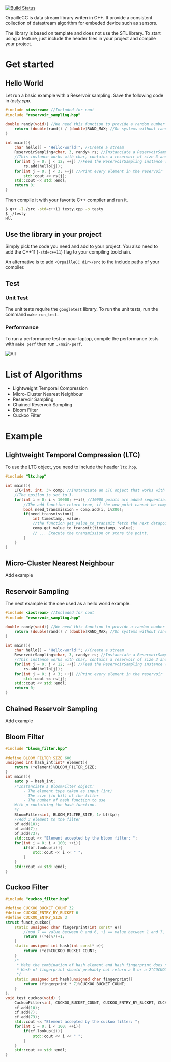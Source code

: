 [![Build Status](https://travis-ci.org/azazel7/OrpailleCC.svg?branch=master)](https://travis-ci.org/azazel7/OrpailleCC)

OrpailleCC is data stream library writen in C++. It provide a consistent
collection of datastream algorithm for embeded device such as sensors.

The library is based on template and does not use the STL library.  To start
using a feature, just include the header files in your project and compile your
project.

# Get started
## Hello World
Let run a basic example with a Reservoir sampling.
Save the following code in *testy.cpp*.
```cpp
#include <iostream> //Included for cout
#include "reservoir_sampling.hpp"

double randy(void){ //We need this function to provide a random number to ReservoirSampling.
	return (double)rand() / (double)RAND_MAX; //On systems without rand, the programmer will have to define a pseudo-random function.
}

int main(){
	char hello[] = "Hello-world!"; //Create a stream
	ReservoirSampling<char, 3, randy> rs; //Instanciate a ReservoirSampling instance
	//This instance works with char, contains a reservoir of size 3 and  use the randy function to generate random numbers.
	for(int j = 0; j < 12; ++j) //Feed the ReservoirSampling instance with every element of the stream (here letters of the string)
		rs.add(hello[j]);
	for(int j = 0; j < 3; ++j) //Print every element in the reservoir
		std::cout << rs[j];
	std::cout << std::endl;
	return 0;
}
```

Then compile it with your favorite C++ compiler and run it.
```bash
$ g++ -I./src -std=c++11 testy.cpp -o testy
$ ./testy
Hll
```
## Use the library in your project
Simply pick the code you need and add to your project.  You also need to add
the C++11 (`-std=c++11`) flag to your compiling toolchain.

An alternative is to add `<OrpailleCC dir>/src` to the include paths of your compiler.

## Test
### Unit Test
The unit tests require the `googletest` library.
To run the unit tests, run the command `make run_test`.

### Performance
To run a performance test on your laptop, compile the performance tests with
`make perf` then run `./main-perf`.

![Alt](/figures/performance.png "An example of the performance output")

# List of Algorithms

- Lightweight Temporal Compression
- Micro-Cluster Nearest Neighbour
- Reservoir Sampling
- Chained Reservoir Sampling
- Bloom Filter
- Cuckoo Filter

# Example
## Lightweight Temporal Compression (LTC)
To use the LTC object, you need to include the header `ltc.hpp`.
```cpp
#include "ltc.hpp"

int main(){
	LTC<int, int, 3> comp; //Instanciate an LTC object that works with integer as element, and integer as timestamp.
	//The epsilon is set to 3. 
	for(int i = 0; i < 10000; ++i){ //10000 points are added sequentially.
		//The add function return true, if the new point cannot be compressed with the previous ones and thus needs to be transmitted.
		bool need_transmission = comp.add(i, i%200);
		if(need_transmission){
			int timestamp, value;
			//the function get_value_to_transmit fetch the next datapoint to send and stores it into timestamp and value.
			comp.get_value_to_transmit(timestamp, value);
			// ... Execute the transmission or store the point.
		}
	}
}
```
## Micro-Cluster Nearest Neighbour
Add example
## Reservoir Sampling
The next example is the one used as a hello world example.
```cpp
#include <iostream> //Included for cout
#include "reservoir_sampling.hpp"

double randy(void){ //We need this function to provide a random number to ReservoirSampling.
	return (double)rand() / (double)RAND_MAX; //On systems without rand, the programmer will have to define a pseudo-random function.
}

int main(){
	char hello[] = "Hello-world!"; //Create a stream
	ReservoirSampling<char, 3, randy> rs; //Instanciate a ReservoirSampling instance
    //This instance works with char, contains a reservoir of size 3 and  use the randy function to generate random numbers.
	for(int j = 0; j < 12; ++j) //Feed the ReservoirSampling instance with every element of the stream (here letters of the string)
		rs.add(hello[j]);
	for(int j = 0; j < 3; ++j) //Print every element in the reservoir
		std::cout << rs[j];
	std::cout << std::endl;
	return 0;
}
```
## Chained Reservoir Sampling
Add example
## Bloom Filter
```cpp
#include "bloom_filter.hpp"

#define BLOOM_FILTER_SIZE 600
unsigned int hash_int(int* element){
	return (*element)%BLOOM_FILTER_SIZE;
}
int main(){
	auto p = hash_int;
	/*Instanciate a BloomFilter object:
		- The element type taken as input (int)
		- The size (in bit) of the filter
		- The number of hash function to use
	With p containing the hash function.
	*/
	BloomFilter<int, BLOOM_FILTER_SIZE, 1> bf(&p);
	//Add 3 element to the filter
	bf.add(10);
	bf.add(7);
	bf.add(73);
	std::cout << "Element accepted by the bloom filter: ";
	for(int i = 0; i < 100; ++i){
		if(bf.lookup(i)){
			std::cout << i << " ";
		}
	}
	std::cout << std::endl;
}
```
## Cuckoo Filter
```cpp
#include "cuckoo_filter.hpp"

#define CUCKOO_BUCKET_COUNT 32
#define CUCKOO_ENTRY_BY_BUCKET 6
#define CUCKOO_ENTRY_SIZE 3
struct funct_cuckoo{
	static unsigned char fingerprint(int const* e){
		//mod 7 == value between 0 and 6, +1 == value between 1 and 7, so the empty value (0x0) is avoided
		return ((*e)%7)+1; 
	}
	static unsigned int hash(int const* e){
		return (*e)%CUCKOO_BUCKET_COUNT;		
	}
	/*
	 * Make the combination of hash element and hash fingerprint does not lead to the same value
	 * Hash of fingerprint should probably not return a 0 or a 2^CUCKOO_ENTRY_SIZE-1 because it create same h1 and h2
	 */
	static unsigned int hash(unsigned char fingerprint){
		return (fingerprint * 7)%CUCKOO_BUCKET_COUNT;
	}
};
void test_cuckoo(void) { 
	CuckooFilter<int, CUCKOO_BUCKET_COUNT, CUCKOO_ENTRY_BY_BUCKET, CUCKOO_ENTRY_SIZE, funct_cuckoo, randy> cf;
	cf.add(10);
	cf.add(7);
	cf.add(73);
	std::cout << "Element accepted by the cuckoo filter: ";
	for(int i = 0; i < 100; ++i){
		if(cf.lookup(i)){
			std::cout << i << " ";
		}
	}
	std::cout << std::endl;
}
```
